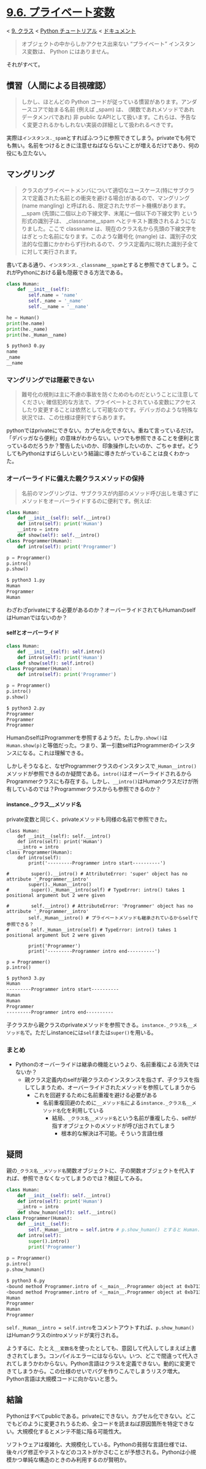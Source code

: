 # [9.6. プライベート変数](https://docs.python.jp/3/tutorial/classes.html#private-variables)

< [9. クラス](https://docs.python.jp/3/tutorial/classes.html#classes) < [Python チュートリアル](https://docs.python.jp/3/tutorial/index.html) < [ドキュメント](https://docs.python.jp/3/index.html)

> オブジェクトの中からしかアクセス出来ない “プライベート” インスタンス変数は、 Python にはありません。

それがすべて。

## 慣習（人間による目視確認）

> しかし、ほとんどの Python コードが従っている慣習があります。アンダースコアで始まる名前 (例えば _spam) は、 (関数であれメソッドであれデータメンバであれ) 非 public なAPIとして扱います。これらは、予告なく変更されるかもしれない実装の詳細として扱われるべきです。

実際は`インスタンス._spam`とすればふつうに参照できてしまう。privateでも何でも無い。名前をつけるときに注意せねばならないことが増えるだけであり、何の役にも立たない。

## マングリング

> クラスのプライベートメンバについて適切なユースケース(特にサブクラスで定義された名前との衝突を避ける場合)があるので、マングリング(name mangling) と呼ばれる、限定されたサポート機構があります。 __spam (先頭に二個以上の下線文字、末尾に一個以下の下線文字) という形式の識別子は、 _classname__spam へとテキスト置換されるようになりました。ここで classname は、現在のクラス名から先頭の下線文字をはぎとった名前になります。このような難号化 (mangle) は、識別子の文法的な位置にかかわらず行われるので、クラス定義内に現れた識別子全てに対して実行されます。

書いてある通り、`インスタンス._classname__spam`とすると参照できてしまう。これがPythonにおける最も隠蔽できる方法である。

```python
class Human:
    def __init__(self):
        self.name = 'name'
        self._name = '_name'
        self.__name = '__name'

he = Human()
print(he.name)
print(he._name)
print(he._Human__name)
```
```sh
$ python3 0.py
name
_name
__name
```

### マングリングでは隠蔽できない

> 難号化の規則は主に不慮の事故を防ぐためのものだということに注意してください; 確信犯的な方法で、プライベートとされている変数にアクセスしたり変更することは依然として可能なのです。デバッガのような特殊な状況では、この仕様は便利ですらあります。

pythonではprivateにできない。カプセル化できない。重ねて言っているだけ。「デバッガなら便利」の意味がわからない。いつでも参照できることを便利と言っているのだろうか？警告したいのか、印象操作したいのか、ごちゃまぜ。どうしてもPythonはすばらしいという結論に導きたがっていることは良くわかった。

### オーバーライドに備えた親クラスメソッドの保持

> 名前のマングリングは、サブクラスが内部のメソッド呼び出しを壊さずにメソッドをオーバーライドするのに便利です。例えば:

```python
class Human:
    def __init__(self): self.__intro()
    def intro(self): print('Human')
    __intro = intro
    def show(self): self.__intro()
class Programmer(Human):
    def intro(self): print('Programmer')

p = Programmer()
p.intro()
p.show()
```
```sh
$ python3 1.py
Human
Programmer
Human
```

わざわざprivateにする必要があるのか？オーバーライドされてもHumanのselfはHumanではないのか？

#### selfとオーバーライド

```python
class Human:
    def __init__(self): self.intro()
    def intro(self): print('Human')
    def show(self): self.intro()
class Programmer(Human):
    def intro(self): print('Programmer')

p = Programmer()
p.intro()
p.show()
```
```sh
$ python3 2.py
Programmer
Programmer
Programmer
```

HumanのselfはProgrammerを参照するようだ。たしか`p.show()`は`Human.show(p)`と等価だった。つまり、第一引数selfはProgrammerのインスタンスになる。これは理解できる。

しかしそうなると、なぜProgrammerクラスのインスタンスで`_Human__intro()`メソッドが参照できるのか疑問である。`intro()`はオーバーライドされるからProgrammerクラスにも存在する。しかし、`__intro()`はHumanクラスだけが所有しているのでは？Programmerクラスからも参照できるのか？

#### instance._クラス__メソッド名

private変数と同じく、privateメソッドも同様の名前で参照できた。

```
class Human:
    def __init__(self): self.__intro()
    def intro(self): print('Human')
    __intro = intro
class Programmer(Human):
    def intro(self):
        print('---------Programmer intro start----------')

#        super().__intro() # AttributeError: 'super' object has no attribute '_Programmer__intro'
        super()._Human__intro()
#        super()._Human__intro(self) # TypeError: intro() takes 1 positional argument but 2 were given

#        self.__intro() # AttributeError: 'Programmer' object has no attribute '_Programmer__intro'
        self._Human__intro() # プライベートメソッドも継承されているからselfで参照できる？
#        self._Human__intro(self) # TypeError: intro() takes 1 positional argument but 2 were given

        print('Programmer')
        print('---------Programmer intro end----------')

p = Programmer()
p.intro()
```
```sh
$ python3 3.py
Human
---------Programmer intro start----------
Human
Human
Programmer
---------Programmer intro end----------
```

子クラスから親クラスのprivateメソッドを参照できる。`instance._クラス名__メソッド名`で。ただしinstanceには`self`または`super()`を用いる。

### まとめ

* Pythonのオーバーライドは継承の機能というより、名前重複による消失ではないか？
    * 親クラス定義内のselfが親クラスのインスタンスを指さず、子クラスを指してしまうため、オーバーライドされたメソッドを参照してしまうから
        * これを回避するために名前重複を避ける必要がある
            * 名前重複回避のために`__メソッド名`による`instance._クラス名__メソッド名`化を利用している
                * 結局、`_クラス名__メソッド名`という名前が重複したら、selfが指すオブジェクトのメソッドが呼び出されてしまう
                    * 根本的な解決は不可能。そういう言語仕様

## 疑問

親の`_クラス名__メソッド名`関数オブジェクトに、子の関数オブジェクトを代入すれば、参照できなくなってしまうのでは？検証してみる。

```python
class Human:
    def __init__(self): self.__intro()
    def intro(self): print('Human')
    __intro = intro
    def show_human(self): self.__intro()
class Programmer(Human):
    def __init__(self):
        self._Human__intro = self.intro # p.show_human() とすると Human.__intro でなく Programmer.intro が実行される
    def intro(self):
        super().intro()
        print('Programmer')
        
p = Programmer()
p.intro()
p.show_human()
```
```sh
$ python3 6.py
<bound method Programmer.intro of <__main__.Programmer object at 0xb71325ac>>
<bound method Programmer.intro of <__main__.Programmer object at 0xb71325ac>>
Human
Programmer
Human
Programmer
```

`self._Human__intro = self.intro`をコメントアウトすれば、`p.show_human()`はHumanクラスのintroメソッドが実行される。

ようするに、たとえ`__変数名`を使ったとしても、意図して代入してしまえば上書きされてしまう。コンパイルエラーにはならない。いつ、どこで間違って代入されてしまうかわからない。Python言語はクラスを定義できない。動的に変更できてしまうから。この仕様のせいでバグを作りこんでしまうリスク増大。Python言語は大規模コードに向かないと思う。

## 結論

Pythonはすべてpublicである。privateにできない。カプセル化できない。どこでもどのように変更されうるため、全コードを読まねば原因箇所を特定できない。大規模化するとメンテ不能に陥る可能性大。

ソフトウェアは複雑化、大規模化している。Pythonの貧弱な言語仕様では、後々バグ修正やテストなどのコストがかさむことが予想される。Pythonは小規模かつ単純な構造のときのみ利用するのが賢明か。

